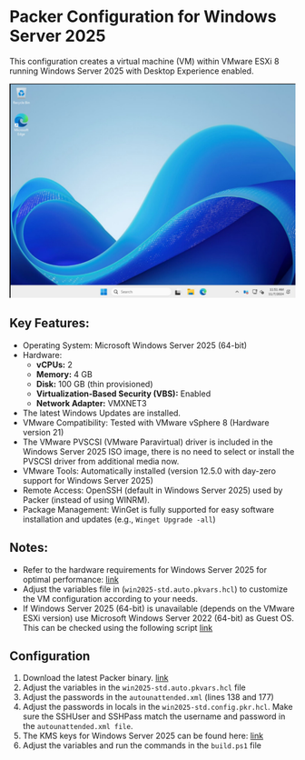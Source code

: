 # Packer Configuration for Windows Server 2025

This configuration creates a virtual machine (VM) within VMware ESXi 8 running Windows Server 2025 with Desktop Experience enabled.

![windowsserver2025](./images/_3-OS.png)

## Key Features: 
- Operating System: Microsoft Windows Server 2025 (64-bit)
- Hardware:
    - **vCPUs:** 2
    - **Memory:** 4 GB
    - **Disk:** 100 GB (thin provisioned)
    - **Virtualization-Based Security (VBS):** Enabled
    - **Network Adapter:** VMXNET3
- The latest Windows Updates are installed.
- VMware Compatibility: Tested with VMware vSphere 8 (Hardware version 21)
- The VMware PVSCSI (VMware Paravirtual) driver is included in the Windows Server 2025 ISO image, there is no need to select or install the PVSCSI driver from additional media now.
- VMware Tools: Automatically installed (version 12.5.0 with day-zero support for Windows Server 2025)
- Remote Access: OpenSSH (default in Windows Server 2025) used by Packer (instead of using WINRM).
- Package Management: WinGet is fully supported for easy software installation and updates (e.g., ```Winget Upgrade -all```)

## Notes:
- Refer to the hardware requirements for Windows Server 2025 for optimal performance: [link](https://learn.microsoft.com/en-us/windows-server/get-started/hardware-requirements?tabs=ram&pivots=windows-server-2025)
- Adjust the variables file in (```win2025-std.auto.pkvars.hcl```) to customize the VM configuration according to your needs. 
- If Windows Server 2025 (64-bit) is unavailable (depends on the VMware ESXi version) use Microsoft Windows Server 2022 (64-bit) as Guest OS. This can be checked using the following script [link](https://github.com/ibeerens/PowerCLI/blob/master/esxi-list-available-osguests-ids.ps1)

## Configuration
1. Download the latest Packer binary. [link](https://www.ivobeerens.nl/2023/09/22/download-the-latest-hashicorp-terraform-packer-and-vault-bits/)
2. Adjust the variables in the ```win2025-std.auto.pkvars.hcl``` file
3. Adjust the passwords in the ```autounattended.xml``` (lines 138 and 177)
4. Adjust the passwords in locals in the ```win2025-std.config.pkr.hcl```. Make sure the SSHUser and SSHPass match the username and password in the ```autounattended.xml file```.
5. The KMS keys for Windows Server 2025 can be found here: [link](https://learn.microsoft.com/en-us/windows-server/get-started/kms-client-activation-keys?tabs=server2025%2Cwindows1110ltsc%2Cversion1803%2Cwindows81)
6. Adjust the variables and run the commands in the ```build.ps1``` file